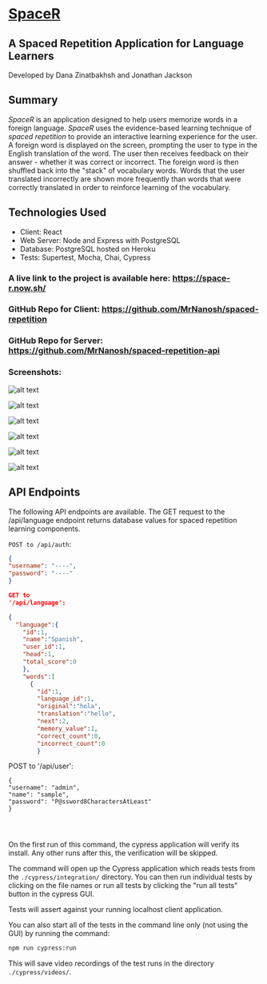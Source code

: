 # <ins>SpaceR

## A Spaced Repetition Application for Language Learners

Developed by Dana Zinatbakhsh and Jonathan Jackson

## Summary

<i>SpaceR</i> is an application designed to help users memorize words in a foreign language. <i>SpaceR</i> uses the evidence-based learning technique of <i>spaced repetition</i> to provide an interactive learning experience for the user. A foreign word is displayed on the screen, prompting the user to type in the English translation of the word. The user then receives feedback on their answer - whether it was correct or incorrect. The foreign word is then shuffled back into the "stack" of vocabulary words. Words that the user translated incorrectly are shown more frequently than words that were correctly translated in order to reinforce learning of the vocabulary.

## Technologies Used

- Client: React
- Web Server: Node and Express with PostgreSQL
- Database: PostgreSQL hosted on Heroku
- Tests: Supertest, Mocha, Chai, Cypress

### A live link to the project is available here: https://space-r.now.sh/

### GitHub Repo for Client: https://github.com/MrNanosh/spaced-repetition

### GitHub Repo for Server: https://github.com/MrNanosh/spaced-repetition-api

### Screenshots:

![alt text](./public/SpaceR_screenshots/homepage_view.png 'SpaceR_homepage')

![alt text](./public/SpaceR_screenshots/full_on_view.png 'SpaceR_main')

![alt text](./public/SpaceR_screenshots/translate_view.png 'SpaceR_translate')

![alt text](./public/SpaceR_screenshots/login_view.png 'SpaceR_login')

![alt text](./public/SpaceR_screenshots/mobile_view_0.png 'SpaceR_mobile1')

![alt text](./public/SpaceR_screenshots/mobile_view_1.png 'SpaceR_mobile2')

## API Endpoints

The following API endpoints are available. The GET request to the /api/language endpoint returns database values for spaced repetition learning components.

`POST to /api/auth`:

```json
{
"username": "----",
"password": "----"
}

GET to
'/api/language':

{
  "language":{
    "id":1,
    "name":"Spanish",
    "user_id":1,
    "head":1,
    "total_score":0
    },
    "words":[
      {
        "id":1,
        "language_id":1,
        "original":"hola",
        "translation":"hello",
        "next":2,
        "memory_value":1,
        "correct_count":0,
        "incorrect_count":0
        }
```

POST to
'/api/user':

```
{
"username": "admin",
"name": "sample",
"password": "P@ssword8CharactersAtLeast"
}




```

On the first run of this command, the cypress application will verify its install. Any other runs after this, the verification will be skipped.

The command will open up the Cypress application which reads tests from the `./cypress/integration/` directory. You can then run individual tests by clicking on the file names or run all tests by clicking the "run all tests" button in the cypress GUI.

Tests will assert against your running localhost client application.

You can also start all of the tests in the command line only (not using the GUI) by running the command:

```bash
npm run cypress:run
```

This will save video recordings of the test runs in the directory `./cypress/videos/`.
